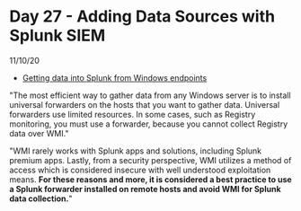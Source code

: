 # Day 27 - Adding Data Sources with Splunk SIEM
11/10/20

* [Getting data into Splunk from Windows endpoints](https://lantern.splunk.com/hc/en-us/articles/360043721173-Getting-data-into-Splunk-from-Windows-endpoints)

"The most efficient way to gather data from any Windows server is to install universal forwarders on the hosts that you want to gather data. Universal forwarders use limited resources. In some cases, such as Registry monitoring, you must use a forwarder, because you cannot collect Registry data over WMI." 

"WMI rarely works with Splunk apps and solutions, including Splunk premium apps. Lastly, from a security perspective, WMI utilizes a method of access which is considered insecure with well understood exploitation means. **For these reasons and more, it is considered a best practice to use a Splunk forwarder installed on remote hosts and avoid WMI for Splunk data collection.**"


